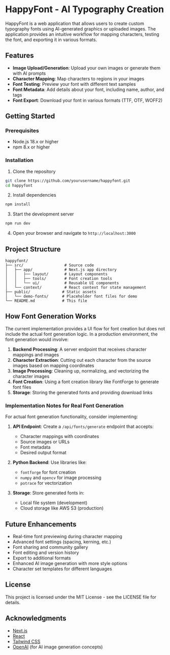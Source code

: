 # HappyFont - AI Typography Creation

HappyFont is a web application that allows users to create custom typography fonts using AI-generated graphics or uploaded images. The application provides an intuitive workflow for mapping characters, testing the font, and exporting it in various formats.

## Features

- **Image Upload/Generation**: Upload your own images or generate them with AI prompts
- **Character Mapping**: Map characters to regions in your images
- **Font Testing**: Preview your font with different text samples
- **Font Metadata**: Add details about your font, including name, author, and tags
- **Font Export**: Download your font in various formats (TTF, OTF, WOFF2)

## Getting Started

### Prerequisites

- Node.js 18.x or higher
- npm 8.x or higher

### Installation

1. Clone the repository
```bash
git clone https://github.com/yourusername/happyfont.git
cd happyfont
```

2. Install dependencies
```bash
npm install
```

3. Start the development server
```bash
npm run dev
```

4. Open your browser and navigate to `http://localhost:3000`

## Project Structure

```
happyfont/
├── src/                  # Source code
│   ├── app/              # Next.js app directory
│   │   ├── layout/       # Layout components
│   │   ├── tools/        # Font creation tools
│   │   └── ui/           # Reusable UI components
│   └── context/          # React context for state management
├── public/              # Static assets
│   └── demo-fonts/      # Placeholder font files for demo
└── README.md            # This file
```

## How Font Generation Works

The current implementation provides a UI flow for font creation but does not include the actual font generation logic. In a production environment, the font generation would involve:

1. **Backend Processing**: A server endpoint that receives character mappings and images
2. **Character Extraction**: Cutting out each character from the source images based on mapping coordinates
3. **Image Processing**: Cleaning up, normalizing, and vectorizing the character images
4. **Font Creation**: Using a font creation library like FontForge to generate font files
5. **Storage**: Storing the generated fonts and providing download links

### Implementation Notes for Real Font Generation

For actual font generation functionality, consider implementing:

1. **API Endpoint**: Create a `/api/fonts/generate` endpoint that accepts:
   - Character mappings with coordinates
   - Source images or URLs
   - Font metadata
   - Desired output format

2. **Python Backend**: Use libraries like:
   - `fontforge` for font creation
   - `numpy` and `opencv` for image processing
   - `potrace` for vectorization

3. **Storage**: Store generated fonts in:
   - Local file system (development)
   - Cloud storage like AWS S3 (production)

## Future Enhancements

- Real-time font previewing during character mapping
- Advanced font settings (spacing, kerning, etc.)
- Font sharing and community gallery
- Font editing and version history
- Export to additional formats
- Enhanced AI image generation with more style options
- Character set templates for different languages

## License

This project is licensed under the MIT License - see the LICENSE file for details.

## Acknowledgments

- [Next.js](https://nextjs.org/)
- [React](https://reactjs.org/)
- [Tailwind CSS](https://tailwindcss.com/)
- [OpenAI](https://openai.com/) (for AI image generation concepts)
